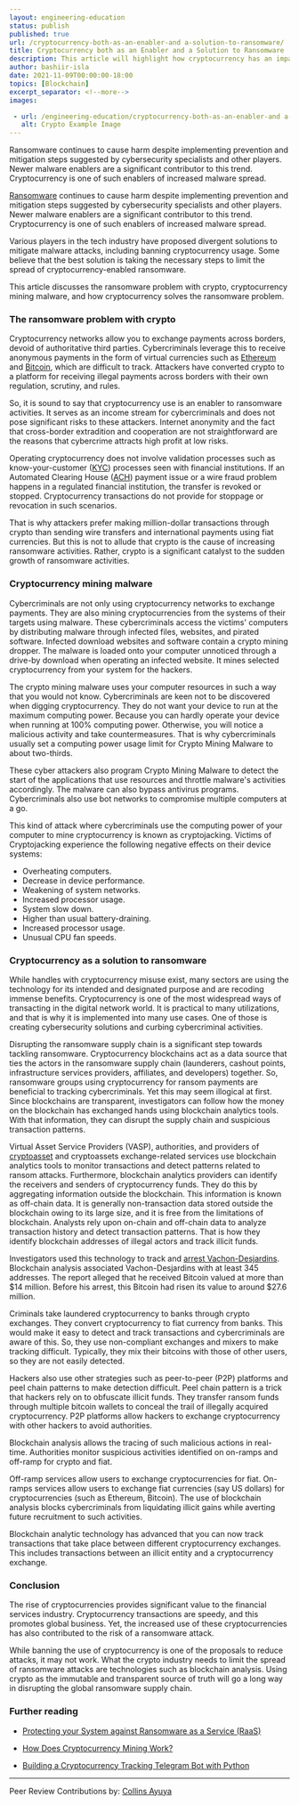 ```yaml
---
layout: engineering-education
status: publish
published: true
url: /cryptocurrency-both-as-an-enabler-and a-solution-to-ransomware/
title: Cryptocurrency both as an Enabler and a Solution to Ransomware
description: This article will highlight how cryptocurrency has an impact on ransomware activities.
author: bashiir-isla
date: 2021-11-09T00:00:00-18:00
topics: [Blockchain]
excerpt_separator: <!--more-->
images:

 - url: /engineering-education/cryptocurrency-both-as-an-enabler-and a-solution-to-ransomware/hero.jpg
   alt: Crypto Example Image
---
```

Ransomware continues to cause harm despite implementing prevention and mitigation steps suggested by cybersecurity specialists and other players. Newer malware enablers are a significant contributor to this trend. Cryptocurrency is one of such enablers of increased malware spread. 
<!--more-->

[Ransomware](/engineering-education/what-is-ransomware/) continues to cause harm despite implementing prevention and mitigation steps suggested by cybersecurity specialists and other players. Newer malware enablers are a significant contributor to this trend. Cryptocurrency is one of such enablers of increased malware spread.

Various players in the tech industry have proposed divergent solutions to mitigate malware attacks, including banning cryptocurrency usage. Some believe that the best solution is taking the necessary steps to limit the spread of cryptocurrency-enabled ransomware.

This article discusses the ransomware problem with crypto, cryptocurrency mining malware, and how cryptocurrency solves the ransomware problem.

### The ransomware problem with crypto

Cryptocurrency networks allow you to exchange payments across borders, devoid of authoritative third parties. Cybercriminals leverage this to receive anonymous payments in the form of virtual currencies such as [Ethereum](https://ethereum.org/en/) and [Bitcoin](https://www.bitcoin.com/), which are difficult to track. Attackers have converted crypto to a platform for receiving illegal payments across borders with their own regulation, scrutiny, and rules.

So, it is sound to say that cryptocurrency use is an enabler to ransomware activities. It serves as an income stream for cybercriminals and does not pose significant risks to these attackers. Internet anonymity and the fact that cross-border extradition and cooperation are not straightforward are the reasons that cybercrime attracts high profit at low risks.

Operating cryptocurrency does not involve validation processes such as know-your-customer ([KYC](https://www.investopedia.com/terms/k/knowyourclient.asp#)) processes seen with financial institutions. If an Automated Clearing House ([ACH](https://www.investopedia.com/terms/a/ach.asp#)) payment issue or a wire fraud problem happens in a regulated financial institution, the transfer is revoked or stopped. Cryptocurrency transactions do not provide for stoppage or revocation in such scenarios.

That is why attackers prefer making million-dollar transactions through crypto than sending wire transfers and international payments using fiat currencies. But this is not to allude that crypto is the cause of increasing ransomware activities. Rather, crypto is a significant catalyst to the sudden growth of ransomware activities.

### Cryptocurrency mining malware

Cybercriminals are not only using cryptocurrency networks to exchange payments. They are also mining cryptocurrencies from the systems of their targets using malware. These cybercriminals access the victims' computers by distributing malware through infected files, websites, and pirated software. Infected download websites and software contain a crypto mining dropper. The malware is loaded onto your computer unnoticed through a drive-by download when operating an infected website. It mines selected cryptocurrency from your system for the hackers.

The crypto mining malware uses your computer resources in such a way that you would not know. Cybercriminals are keen not to be discovered when digging cryptocurrency. They do not want your device to run at the maximum computing power. Because you can hardly operate your device when running at 100% computing power. Otherwise, you will notice a malicious activity and take countermeasures. That is why cybercriminals usually set a computing power usage limit for Crypto Mining Malware to about two-thirds.

These cyber attackers also program Crypto Mining Malware to detect the start of the applications that use resources and throttle malware's activities accordingly. The malware can also bypass antivirus programs. Cybercriminals also use bot networks to compromise multiple computers at a go.

This kind of attack where cybercriminals use the computing power of your computer to mine cryptocurrency is known as cryptojacking. Victims of Cryptojacking experience the following negative effects on their device systems:

- Overheating computers.
- Decrease in device performance.
- Weakening of system networks.
- Increased processor usage.
- System slow down.
- Higher than usual battery-draining.
- Increased processor usage.
- Unusual CPU fan speeds.

### Cryptocurrency as a solution to ransomware

While handles with cryptocurrency misuse exist, many sectors are using the technology for its intended and designated purpose and are recoding immense benefits. Cryptocurrency is one of the most widespread ways of transacting in the digital network world. It is practical to many utilizations, and that is why it is implemented into many use cases. One of those is creating cybersecurity solutions and curbing cybercriminal activities.

Disrupting the ransomware supply chain is a significant step towards tackling ransomware. Cryptocurrency blockchains act as a data source that ties the actors in the ransomware supply chain (launderers, cashout points, infrastructure services providers, affiliates, and developers) together. So, ransomware groups using cryptocurrency for ransom payments are beneficial to tracking cybercriminals. Yet this may seem illogical at first. Since blockchains are transparent, investigators can follow how the money on the blockchain has exchanged hands using blockchain analytics tools. With that information, they can disrupt the supply chain and suspicious transaction patterns.

Virtual Asset Service Providers (VASP), authorities, and providers of [cryptoasset](https://www.quantifisolutions.com/understanding-the-cryptoasset-market#) and cryptoassets exchange-related services use blockchain analytics tools to monitor transactions and detect patterns related to ransom attacks. Furthermore, blockchain analytics providers can identify the receivers and senders of cryptocurrency funds. They do this by aggregating information outside the blockchain. This information is known as off-chain data. It is generally non-transaction data stored outside the blockchain owing to its large size, and it is free from the limitations of blockchain. Analysts rely upon on-chain and off-chain data to analyze transaction history and detect transaction patterns. That is how they identify blockchain addresses of illegal actors and track illicit funds.

Investigators used this technology to track and [arrest Vachon-Desjardins](https://blog.chainalysis.com/reports/netwalker-ransomware-disruption-arrest). Blockchain analysis associated Vachon-Desjardins with at least 345 addresses. The report alleged that he received Bitcoin valued at more than $14 million. Before his arrest, this Bitcoin had risen its value to around $27.6 million.

Criminals take laundered cryptocurrency to banks through crypto exchanges. They convert cryptocurrency to fiat currency from banks. This would make it easy to detect and track transactions and cybercriminals are aware of this. So, they use non-compliant exchanges and mixers to make tracking difficult. Typically, they mix their bitcoins with those of other users, so they are not easily detected.

Hackers also use other strategies such as peer-to-peer (P2P) platforms and peel chain patterns to make detection difficult. Peel chain pattern is a trick that hackers rely on to obfuscate illicit funds. They transfer ransom funds through multiple bitcoin wallets to conceal the trail of illegally acquired cryptocurrency. P2P platforms allow hackers to exchange cryptocurrency with other hackers to avoid authorities.

Blockchain analysis allows the tracing of such malicious actions in real-time. Authorities monitor suspicious activities identified on on-ramps and off-ramp for crypto and fiat.

Off-ramp services allow users to exchange cryptocurrencies for fiat. On-ramps services allow users to exchange fiat currencies (say US dollars) for cryptocurrencies (such as Ethereum, Bitcoin). The use of blockchain analysis blocks cybercriminals from liquidating illicit gains while averting future recruitment to such activities.

Blockchain analytic technology has advanced that you can now track transactions that take place between different cryptocurrency exchanges. This includes transactions between an illicit entity and a cryptocurrency exchange.

### Conclusion

The rise of cryptocurrencies provides significant value to the financial services industry. Cryptocurrency transactions are speedy, and this promotes global business. Yet, the increased use of these cryptocurrencies has also contributed to the risk of a ransomware attack.

While banning the use of cryptocurrency is one of the proposals to reduce attacks, it may not work. What the crypto industry needs to limit the spread of ransomware attacks are technologies such as blockchain analysis. Using crypto as the immutable and transparent source of truth will go a long way in disrupting the global ransomware supply chain.

### Further reading
- [Protecting your System against Ransomware as a Service (RaaS)](/engineering-education/how-to-protect-your-system-against-ransomware-as-a-service-raas/)

- [How Does Cryptocurrency Mining Work?](/engineering-education/how-crypto-mining-works/)

- [Building a Cryptocurrency Tracking Telegram Bot with Python](/engineering-education/cryptocurrency-tracking-telegram-bot/)

---
Peer Review Contributions by: [Collins Ayuya](https://www.section.io/engineering-education/authors/collins-ayuya/)
